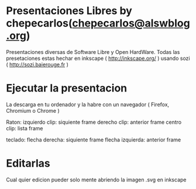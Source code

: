 Presentaciones Libres by chepecarlos(chepecarlos@alswblog.org)
====================

Presentaciones diversas de Software Libre y Open HardWare.
Todas las presetaciones estas hechar en inkscape ( http://inkscape.org/ ) usando sozi ( http://sozi.baierouge.fr )

Ejecutar la presentacion
======================

La descarga en tu ordenador y la habre con un navegador ( Firefox, Chromium o Chrome )

Raton:
izquierdo clip: siquiente frame
derecho clip: anterior frame
centro clip: lista frame

teclado:
flecha derecha: siquiente frame
flecha izquierda: anterior frame
 

Editarlas
=========

Cual quier edicion pueder solo mente abriendo la imagen .svg en inkscape

